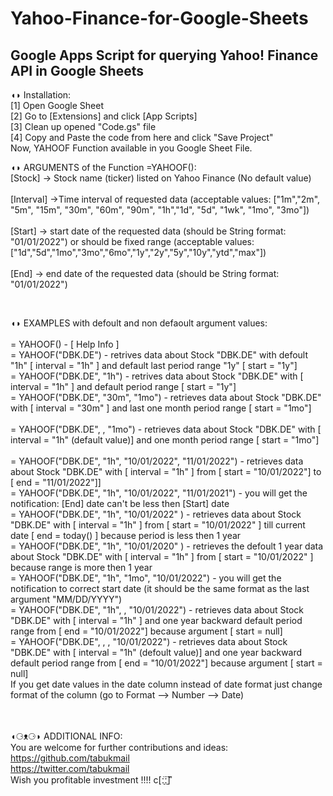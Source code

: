 # Yahoo-Finance-for-Google-Sheets
## Google Apps Script for querying Yahoo! Finance API in Google Sheets

◖◗ Installation:  
[1] Open Google Sheet  
[2] Go to [Extensions] and click [App Scripts]  
[3] Clean up opened "Code.gs" file   
[4] Copy and Paste the code from here and click "Save Project"  
Now, YAHOOF Function available in you Google Sheet File.  

  

◖◗ ARGUMENTS of the Function =YAHOOF(): <br />
[Stock] -> Stock name (ticker) listed on Yahoo Finance (No default value)<br /> 	
[Interval] ->Time interval of requested data (acceptable values: ["1m","2m", "5m", "15m", "30m", "60m", "90m", "1h","1d", "5d", "1wk", "1mo", "3mo"])<br />  	
[Start] -> start date of the requested data (should be String format: "01/01/2022") or should be fixed range (acceptable values: ["1d","5d","1mo","3mo","6mo","1y","2y","5y","10y","ytd","max"])<br />  	
[End] -> end date of the requested data (should be String format: "01/01/2022")<br />   

  
<br />    


◖◗ EXAMPLES with defoult and non defaoult argument values:<br />	
= YAHOOF()  -  [ Help Info ]	<br />
= YAHOOF("DBK.DE") -  retrives data about Stock "DBK.DE" with defoult "1h" [ interval = "1h" ] and default last period range "1y" [ start = "1y"]  	<br />
= YAHOOF("DBK.DE", "1h") -  retrives data about Stock "DBK.DE" with [ interval = "1h" ] and default period range [ start = "1y"] <br />	
= YAHOOF("DBK.DE", "30m", "1mo") -  retrieves data about Stock "DBK.DE" with [ interval = "30m" ] and last one month period range [ start = "1mo"] <br />	
= YAHOOF("DBK.DE",  , "1mo") -  retrieves data about Stock "DBK.DE" with [ interval = "1h" (default value)] and one month period range [ start = "1mo"]<br /> 	
= YAHOOF("DBK.DE", "1h", "10/01/2022", "11/01/2022") - retrieves data about Stock "DBK.DE" with [ interval = "1h" ] from [ start = "10/01/2022"] to [ end = "11/01/2022"]]	<br />
= YAHOOF("DBK.DE", "1h", "10/01/2022", "11/01/2021") - you will get the notification: [End] date can't be less then [Start] date	<br />
= YAHOOF("DBK.DE", "1h",  "10/01/2022" ) -  retrieves data about Stock "DBK.DE" with [ interval = "1h" ] from [ start = "10/01/2022" ] till current date [ end = today() ] because period is less then 1 year	<br />
= YAHOOF("DBK.DE", "1h",  "10/01/2020" ) -  retrieves the defoult 1 year data about Stock "DBK.DE" with [ interval = "1h" ] from [ start = "10/01/2022" ] because range is more then 1 year  	<br />
= YAHOOF("DBK.DE", "1h", "1mo", "10/01/2022") -  you will get the notification to correct start date (it should be the same format as the last argument "MM/DD/YYYY") 	<br />
= YAHOOF("DBK.DE", "1h",  , "10/01/2022") -  retrieves data about Stock "DBK.DE" with [ interval = "1h" ] and one year backward default period range from [ end = "10/01/2022"] because argument [ start = null]	<br />
= YAHOOF("DBK.DE",  ,  , "10/01/2022") -  retrieves data about Stock "DBK.DE" with [ interval = "1h" (defoult value)] and one year backward default period range from [ end = "10/01/2022"] because argument [ start = null]	<br />
If you get date values in the date column instead of date format just change format of the column (go to Format --> Number --> Date)	<br />
<br />
<br />
  
◖⚆ᴥ⚆◗ ADDITIONAL INFO:	<br />
You are welcome for further contributions and ideas: 	<br />
https://github.com/tabukmail	<br />
https://twitter.com/tabukmail	<br />
Wish you profitable investment !!!!      ⅽ[ː̠̈ː̠̈] ͌ 	<br />


